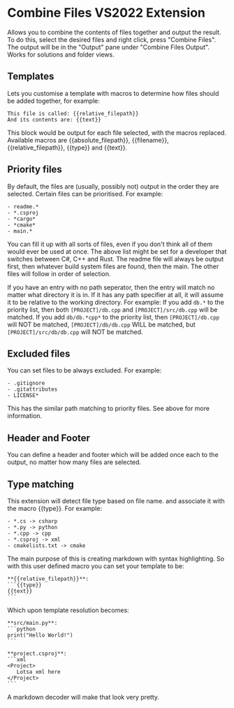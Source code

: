 # Combine Files VS2022 Extension

Allows you to combine the contents of files together and output the result. To do this, select the desired files and right click, press "Combine Files". The output will be in the "Output" pane under "Combine Files Output".  Works for solutions and folder views.

## Templates
   
Lets you customise a template with macros to determine how files should be added together, for example:

```
This file is called: {{relative_filepath}}
And its contents are: {{text}}
```

This block would be output for each file selected, with the macros replaced. Available macros are {{absolute_filepath}}, {{filename}}, {{relative_filepath}}, {{type}} and {{text}}.

## Priority files

By default, the files are (usually, possibly not) output in the order they are selected. Certain files can be prioritised. For example:
```
- readme.*
- *.csproj
- *cargo*
- *cmake*
- main.*
```

You can fill it up with all sorts of files, even if you don't think all of them would ever be used at once. The above list might be set for a developer that switches between C#, C++ and Rust. The readme file will always be output first, then whatever build system files are found, then the main. The other files will follow in order of selection.

If you have an entry with no path seperator, then the entry will match no matter what directory it is in. If it has any path specifier at all, it will assume it to be relative to the working directory.
For example: If you add `db.*` to the priority list, then both `[PROJECT]/db.cpp` and `[PROJECT]/src/db.cpp` will be matched. If you add `db/db.*cpp*` to the priority list, then `[PROJECT]/db.cpp` will NOT be matched, `[PROJECT]/db/db.cpp` WILL be matched, but `[PROJECT]/src/db/db.cpp` will NOT be matched.

## Excluded files

You can set files to be always excluded. For example:
```
- .gitignore
- .gitattributes
- LICENSE*
```
This has the similar path matching to priority files. See above for more information.


## Header and Footer

You can define a header and footer which will be added once each to the output, no matter how many files are selected.


## Type matching

This extension will detect file type based on file name. and associate it with the macro {{type}}. For example:
```
- *.cs -> csharp
- *.py -> python
- *.cpp -> cpp
- *.csproj -> xml
- cmakelists.txt -> cmake
```

The main purpose of this is creating markdown with syntax highlighting. So with this user defined macro you can set your template to be:
````
**{{relative_filepath}}**:
```{{type}}
{{text}}
```

````
Which upon template resolution becomes:
````
**src/main.py**:
```python
print("Hello World!")
```

**project.csproj**:
```xml
<Project>
   Lotsa xml here
</Project>
```

````
A markdown decoder will make that look very pretty.
